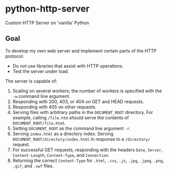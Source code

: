 # python-http-server
Custom HTTP Server on 'vanilla' Python

## Goal
To develop my own web server and implement certain parts of the HTTP protocol:
* Do not use libraries that assist with HTTP operations.
* Test the server under load.

The server is capable of:
1. Scaling on several workers; the number of workers is specified with the `-w` command line argument.
2. Responding with 200, 403, or 404 on GET and HEAD requests.
3. Responding with 405 on other requests.
4. Serving files with arbitrary paths in the `DOCUMENT_ROOT` directory. For example, calling `/file.htm` should serve the contents of `DOCUMENT_ROOT/file.html`.
5. Setting `DOCUMENT_ROOT` as the command line argument `-r`.
6. Serving `index.html` as a directory index. Serving `DOCUMENT_ROOT/directory/index.html` in response to a `/directory/` request.
7. For successful GET requests, responding with the headers `Date`, `Server`, `Content-Length`, `Content-Type`, and `Connection`.
8. Returning the correct `Content-Type` for `.html`, `.css`, `.js`, `.jpg`, `.jpeg`, `.png`, `.gif`, and `.swf` files.
